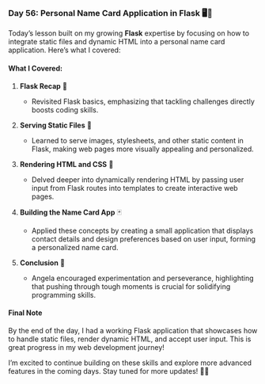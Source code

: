 ### Day 56: Personal Name Card Application in Flask 🖥️💼

Today’s lesson built on my growing **Flask** expertise by focusing on how to integrate static files and dynamic HTML into a personal name card application. Here’s what I covered:

#### What I Covered:

1. **Flask Recap** 🔄
    - Revisited Flask basics, emphasizing that tackling challenges directly boosts coding skills.

2. **Serving Static Files** 📁
    - Learned to serve images, stylesheets, and other static content in Flask, making web pages more visually appealing and personalized.

3. **Rendering HTML and CSS** 🎨
    - Delved deeper into dynamically rendering HTML by passing user input from Flask routes into templates to create interactive web pages.

4. **Building the Name Card App** 🃏
    - Applied these concepts by creating a small application that displays contact details and design preferences based on user input, forming a personalized name card.

5. **Conclusion** 🏁
    - Angela encouraged experimentation and perseverance, highlighting that pushing through tough moments is crucial for solidifying programming skills.

#### Final Note

By the end of the day, I had a working Flask application that showcases how to handle static files, render dynamic HTML, and accept user input. This is great progress in my web development journey!

I’m excited to continue building on these skills and explore more advanced features in the coming days. Stay tuned for more updates! 🚀✨